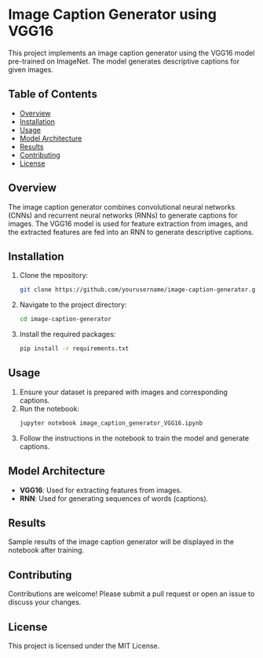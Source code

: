 # Image Caption Generator using VGG16

This project implements an image caption generator using the VGG16 model pre-trained on ImageNet. The model generates descriptive captions for given images.

## Table of Contents
- [Overview](#overview)
- [Installation](#installation)
- [Usage](#usage)
- [Model Architecture](#model-architecture)
- [Results](#results)
- [Contributing](#contributing)
- [License](#license)

## Overview
The image caption generator combines convolutional neural networks (CNNs) and recurrent neural networks (RNNs) to generate captions for images. The VGG16 model is used for feature extraction from images, and the extracted features are fed into an RNN to generate descriptive captions.

## Installation
1. Clone the repository:
    ```bash
    git clone https://github.com/yourusername/image-caption-generator.git
    ```
2. Navigate to the project directory:
    ```bash
    cd image-caption-generator
    ```
3. Install the required packages:
    ```bash
    pip install -r requirements.txt
    ```

## Usage
1. Ensure your dataset is prepared with images and corresponding captions.
2. Run the notebook:
    ```bash
    jupyter notebook image_caption_generator_VGG16.ipynb
    ```
3. Follow the instructions in the notebook to train the model and generate captions.

## Model Architecture
- **VGG16**: Used for extracting features from images.
- **RNN**: Used for generating sequences of words (captions).

## Results
Sample results of the image caption generator will be displayed in the notebook after training.

## Contributing
Contributions are welcome! Please submit a pull request or open an issue to discuss your changes.

## License
This project is licensed under the MIT License.
